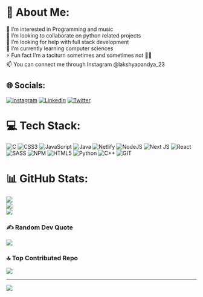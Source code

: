 

# 💫 About Me:
👀 I’m interested in Programming and music<br>👯 I’m looking to collaborate on python related projects<br>🤝 I’m looking for help with full stack development<br>🌱 I’m currently learning computer sciences<br>⚡ Fun fact I'm a taciturn sometimes and sometimes not 💁‍♂️<br>📫 You can connect me through Instagram @lakshyapandya_23


## 🌐 Socials:
[![Instagram](https://img.shields.io/badge/Instagram-%23E4405F.svg?logo=Instagram&logoColor=white)](https://instagram.com/lakshyapandya_23) [![LinkedIn](https://img.shields.io/badge/LinkedIn-%230077B5.svg?logo=linkedin&logoColor=white)](https://linkedin.com/in/lakshya-pandya-266979249) [![Twitter](https://img.shields.io/badge/Twitter-%231DA1F2.svg?logo=Twitter&logoColor=white)](https://twitter.com/LakshyaPandya23) 

# 💻 Tech Stack:
![C](https://img.shields.io/badge/c-%2300599C.svg?style=flat&logo=c&logoColor=white) ![CSS3](https://img.shields.io/badge/css3-%231572B6.svg?style=flat&logo=css3&logoColor=white) ![JavaScript](https://img.shields.io/badge/javascript-%23323330.svg?style=flat&logo=javascript&logoColor=%23F7DF1E) ![Java](https://img.shields.io/badge/java-%23ED8B00.svg?style=flat&logo=java&logoColor=white) ![Netlify](https://img.shields.io/badge/netlify-%23000000.svg?style=flat&logo=netlify&logoColor=#00C7B7) ![NodeJS](https://img.shields.io/badge/node.js-6DA55F?style=flat&logo=node.js&logoColor=white) ![Next JS](https://img.shields.io/badge/Next-black?style=flat&logo=next.js&logoColor=white) ![React](https://img.shields.io/badge/react-%2320232a.svg?style=flat&logo=react&logoColor=%2361DAFB) ![SASS](https://img.shields.io/badge/SASS-hotpink.svg?style=flat&logo=SASS&logoColor=white) ![NPM](https://img.shields.io/badge/NPM-%23000000.svg?style=flat&logo=npm&logoColor=white) ![HTML5](https://img.shields.io/badge/html5-%23E34F26.svg?style=flat&logo=html5&logoColor=white) ![Python](https://img.shields.io/badge/python-3670A0?style=flat&logo=python&logoColor=ffdd54) ![C++](https://img.shields.io/badge/c++-%2300599C.svg?style=flat&logo=c%2B%2B&logoColor=white) ![GIT](https://img.shields.io/badge/Git-fc6d26?style=flat&logo=git&logoColor=white)
# 📊 GitHub Stats:
![](https://github-readme-stats.vercel.app/api?username=Lakshya9545&theme=vision-friendly-dark&hide_border=false&include_all_commits=false&count_private=false)<br/>
![](https://github-readme-streak-stats.herokuapp.com/?user=Lakshya9545&theme=vision-friendly-dark&hide_border=false)<br/>
![](https://github-readme-stats.vercel.app/api/top-langs/?username=Lakshya9545&theme=vision-friendly-dark&hide_border=false&include_all_commits=false&count_private=false&layout=compact)

### ✍️ Random Dev Quote
![](https://quotes-github-readme.vercel.app/api?type=vetical&theme=gruvbox)

### 🔝 Top Contributed Repo
![](https://github-contributor-stats.vercel.app/api?username=Lakshya9545&limit=5&theme=nord&combine_all_yearly_contributions=true)



---
[![](https://visitcount.itsvg.in/api?id=Lakshya9545&icon=2&color=8)](https://visitcount.itsvg.in)

<!-- Proudly created with GPRM ( https://gprm.itsvg.in ) -->
